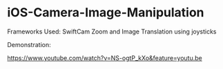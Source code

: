 # iOS-Camera-Image-Manipulation
Frameworks Used: SwiftCam
Zoom and Image Translation using joysticks


Demonstration:

https://www.youtube.com/watch?v=NS-ogtP_kXo&feature=youtu.be
